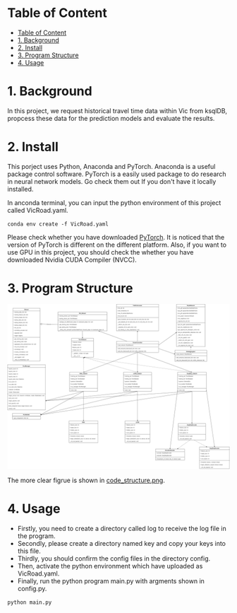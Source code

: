 
# Table of Content

- [Table of Content](#table-of-content)
- [1. Background](#1-background)
- [2. Install](#2-install)
- [3. Program Structure](#3-program-structure)
- [4. Usage](#4-usage)

# 1. Background

In this project, we request historical travel time data within Vic from ksqlDB, propcess these data for the prediction models and evaluate the results.

# 2. Install

This porject uses Python, Anaconda and PyTorch. Anaconda is a useful package control software. PyTorch is a easily used package to do research in neural network models. Go check them out If you don't have it locally installed.

In anconda terminal, you can input the python environment of this project called VicRoad.yaml.

```conda
conda env create -f VicRoad.yaml
```

Please check whether you have downloaded [PyTorch](https://pytorch.org/). It is noticed that the version of PyTorch is different on the different platform. Also, if you want to use GPU in this project, you should check the whether you have downloaded Nvidia CUDA Compiler (NVCC).

# 3. Program Structure

![image](picts/code_structure.png)

The more clear figrue is shown in [code_structure.png](picts/code_structure.png).

# 4. Usage
- Firstly, you need to create a directory called log to receive the log file in the program.
- Secondly, please create a directory named key and copy your keys into this file.
- Thirdly, you should confirm the config files in the directory config.
- Then, activate the python environment which have uploaded as VicRoad.yaml.
- Finally, run the python program main.py with argments shown in config.py.
```python
python main.py
```



